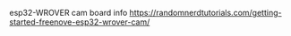 esp32-WROVER cam board info
https://randomnerdtutorials.com/getting-started-freenove-esp32-wrover-cam/
